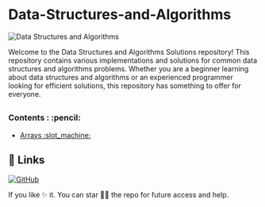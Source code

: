 # Data-Structures-and-Algorithms


![Data Structures and Algorithms](https://res.cloudinary.com/dcyjap6ft/image/upload/v1690114943/extra/banner_umix8a.png)

Welcome to the Data Structures and Algorithms Solutions repository! This repository contains various implementations and solutions for common data structures and algorithms problems. Whether you are a beginner learning about data structures and algorithms or an experienced programmer looking for efficient solutions, this repository has something to offer for everyone.



## 
<h3>Contents : :pencil:</h3>
<ul>
  <li><a href="https://github.com/LokeshSingh07/Data-Structures-and-Algorithms/tree/main/01%20Arrays">Arrays :slot_machine:</a></li>

</ul>




## 🔗 Links

[![GitHub](https://img.shields.io/badge/GitHub-000?style=for-the-badge&logo=ko-fi&logoColor=white)](https://github.com/LokeshSingh07)






If you like ✨ it. You can star 🌟🌟 the repo for future access and help.

